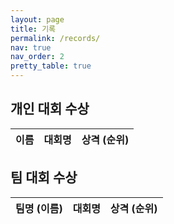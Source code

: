 ```yaml
---
layout: page
title: 기록
permalink: /records/
nav: true
nav_order: 2
pretty_table: true
---
```


## 개인 대회 수상

<table
  data-height="880"
  data-pagination="true"
  data-search="true"
  data-page-size="20"
  data-page-list="[20, 50, all]"
  data-url="{{ '/assets/json/awards-individual.json' | relative_url }}"
  data-row-style="rowStyle"
>
  <thead>
    <tr>
      <th data-field="name" data-halign="center" data-align="center" data-sortable="true">이름</th>
      <th data-field="contest" data-halign="center" data-align="center" data-sortable="true">대회명</th>
      <th data-field="rank" data-halign="center" data-align="center" data-sortable="true">상격 (순위)</th>
    </tr>
  </thead>
</table>


## 팀 대회 수상

<table
  data-height="880"
  data-pagination="true"
  data-search="true"
  data-page-size="20"
  data-page-list="[20, 50, all]"
  data-url="{{ '/assets/json/awards-team.json' | relative_url }}"
  data-row-style="rowStyle"
>
  <thead>
    <tr>
      <th data-field="name" data-halign="center" data-align="center" data-sortable="true">팀명 (이름)</th>
      <th data-field="contest" data-halign="center" data-align="center" data-sortable="true">대회명</th>
      <th data-field="rank" data-halign="center" data-align="center" data-sortable="true">상격 (순위)</th>
    </tr>
  </thead>
</table>

<script>
  function rowStyle(row, index) {
    return { css: { padding: "5px 10px" } };
  }
</script>
